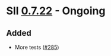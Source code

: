 # Sll [0.7.22] - Ongoing

## Added

- More tests ([#285])

[0.7.22]: https://github.com/sl-lang/sll/compare/sll-v0.7.21...main
[#285]: https://github.com/sl-lang/sll/issues/285

